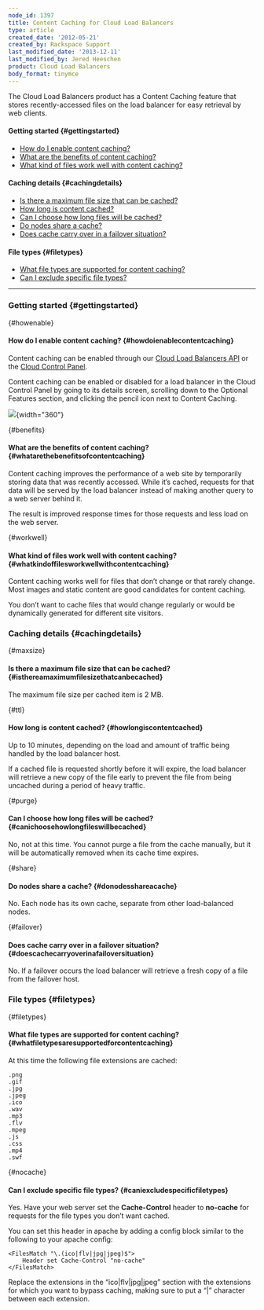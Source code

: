 ```yaml
---
node_id: 1397
title: Content Caching for Cloud Load Balancers
type: article
created_date: '2012-05-21'
created_by: Rackspace Support
last_modified_date: '2013-12-11'
last_modified_by: Jered Heeschen
product: Cloud Load Balancers
body_format: tinymce
---
```


The Cloud Load Balancers product has a Content Caching feature that
stores recently-accessed files on the load balancer for easy retrieval
by web clients.

#### Getting started {#gettingstarted}

-   [How do I enable content caching?](#howenable)
-   [What are the benefits of content caching?](#benefits)
-   [What kind of files work well with content caching?](#workwell)

#### Caching details {#cachingdetails}

-   [Is there a maximum file size that can be cached?](#maxsize)
-   [How long is content cached?](#ttl)
-   [Can I choose how long files will be cached?](#purge)
-   [Do nodes share a cache?](#share)
-   [Does cache carry over in a failover situation?](#failover)

#### File types {#filetypes}

-   [What file types are supported for content caching?](#filetypes)
-   [Can I exclude specific file types?](#nocache)

------------------------------------------------------------------------

### Getting started {#gettingstarted}

[](){#howenable}

#### How do I enable content caching? {#howdoienablecontentcaching}

Content caching can be enabled through our [Cloud Load Balancers
API](http://docs.rackspace.com/loadbalancers/api/v1.0/clb-devguide/content/index.html) or
the [Cloud Control Panel](https://mycloud.rackspace.com).

Content caching can be enabled or disabled for a load balancer in the
Cloud Control Panel by going to its details screen, scrolling down to
the Optional Features section, and clicking the pencil icon next to
Content Caching.

![](https://8026b2e3760e2433679c-fffceaebb8c6ee053c935e8915a3fbe7.ssl.cf2.rackcdn.com/field/image/lbcontentcache.png){width="360"}

[](){#benefits}

#### What are the benefits of content caching? {#whatarethebenefitsofcontentcaching}

Content caching improves the performance of a web site by temporarily
storing data that was recently accessed. While it&rsquo;s cached, requests for
that data will be served by the load balancer instead of making another
query to a web server behind it.

The result is improved response times for those requests and less load
on the web server.

[](){#workwell}

#### What kind of files work well with content caching? {#whatkindoffilesworkwellwithcontentcaching}

Content caching works well for files that don&rsquo;t change or that rarely
change. Most images and static content are good candidates for content
caching.

You don&rsquo;t want to cache files that would change regularly or would be
dynamically generated for different site visitors.

### Caching details {#cachingdetails}

[](){#maxsize}

#### Is there a maximum file size that can be cached? {#isthereamaximumfilesizethatcanbecached}

The maximum file size per cached item is 2 MB.

[](){#ttl}

#### How long is content cached? {#howlongiscontentcached}

Up to 10 minutes, depending on the load and amount of traffic being
handled by the load balancer host.

If a cached file is requested shortly before it will expire, the load
balancer will retrieve a new copy of the file early to prevent the file
from being uncached during a period of heavy traffic.

[](){#purge}

#### Can I choose how long files will be cached? {#canichoosehowlongfileswillbecached}

No, not at this time. You cannot purge a file from the cache manually,
but it will be automatically removed when its cache time expires.

[](){#share}

#### Do nodes share a cache? {#donodesshareacache}

No. Each node has its own cache, separate from other load-balanced
nodes.

[](){#failover}

#### Does cache carry over in a failover situation? {#doescachecarryoverinafailoversituation}

No. If a failover occurs the load balancer will retrieve a fresh copy of
a file from the failover host.

### File types {#filetypes}

[](){#filetypes}

#### What file types are supported for content caching? {#whatfiletypesaresupportedforcontentcaching}

At this time the following file extensions are cached:

    .png
    .gif
    .jpg
    .jpeg
    .ico
    .wav
    .mp3
    .flv
    .mpeg
    .js
    .css
    .mp4
    .swf

[](){#nocache}

#### Can I exclude specific file types? {#caniexcludespecificfiletypes}

Yes. Have your web server set the **Cache-Control** header to
**no-cache** for requests for the file types you don&rsquo;t want cached.

You can set this header in apache by adding a config block similar to
the following to your apache config:

    <FilesMatch "\.(ico|flv|jpg|jpeg)$">
        Header set Cache-Control "no-cache"
    </FilesMatch>

Replace the extensions in the &ldquo;ico|flv|jpg|jpeg&rdquo; section with the
extensions for which you want to bypass caching, making sure to put a
&ldquo;|&rdquo; character between each extension.

